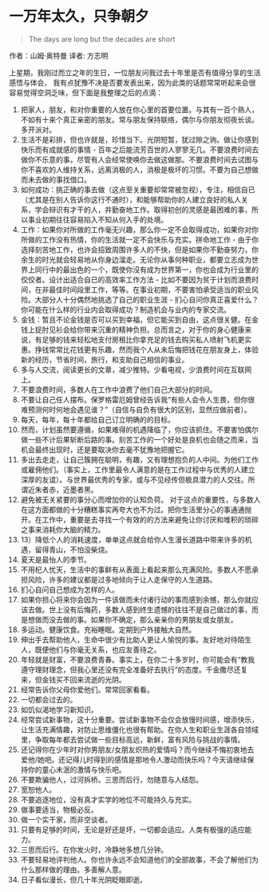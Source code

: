 # 一万年太久，只争朝夕

> The days are long but the decades are short
> 

作者：山姆·奥特曼  译者: 方志明

上星期，我刚过而立之年的生日，一位朋友问我过去十年里是否有值得分享的生活感悟与体会， 我有点犹豫不决是否要发表出来，因为此类的话题常常听起来会很容易觉得空洞乏味，但下面是我整理之后的点滴：

1. 把家人，朋友，和对你重要的人放在你心里的首要位置。与其有一百个熟人，不如有十来个真正亲密的朋友。常与朋友保持联络，偶尔与你朋友彻夜长谈。多开派对。
2. 生活不是彩排，但也许就是，珍惜当下。光阴短暂，犹过隙之驹。做让你感到快乐而有成就感的事情 - 百年之后能流芳百世的人寥寥无几。不要浪费时间去做你不乐意的事，尽管有人会经常使唤你去做这做那。不要浪费时间去试图与你不喜欢的人维持关系，远离消极的人，消极是极坏的习惯。不要为自己想做而未去做的事找借口。
3. 如何成功：挑正确的事去做（这点至关重要却常常被忽视），专注，相信自已（尤其是在别人告诉你这行不通时），和能够帮助你的人建立良好的私人关系，学会辩识有才干的人，并勤奋地工作。取得初创的灵感是最困难的事，所以事业初期往往容易陷入不知从何入手的处境。
4. 工作：如果你对所做的工作毫无兴趣，那么你一定不会取得成功，如果你对你所做的工作没有热情，你的生活就一定不会快乐与充实。拼命地工作 - 由于你选择刻苦地工作，也许会招致周围许多人的不快，但是如果你不勤奋努力，你余生的时光就会轻易地从你身边溜走。无论你从事何种职业，都要立志成为世界上同行中的最出色的一个，既使你沒有成为世界第一，你也会成为行业里的佼佼者。设计出适合自已的高效率工作方法 - 比如不要因为贫于计划而浪费时间，在非最佳时间段里工作，等等。在事业初期，不要害怕承受适当的职业风险。大部分人十分偶然地挑选了自己的职业生涯 - 扪心自问你真正喜爱什么？你可能在什么样的行业内会取得成功？制造机会与业内的专家交流。
5. 金钱：暂且不论金钱是否可以买到幸福，但它能买到自由，这点很关健。在金钱上捉肘见衫会给你带来沉重的精神负担。总而言之，对于你的身心健康来说，有足够的钱来轻松地支付房租比你拿充足的钱去购买私人喷射飞机更实惠。挣钱常常比花钱更有乐趣，然而我个人从未后悔把钱花在朋友身上，体验新的经历，节省时间，旅行，和支助自己相信的事业。
6. 多与人交流，阅读更长的文章，减少推特。少看电视，少浪费时间在互联网上。
7. 不要浪费时间，多数人在工作中浪费了他们自己大部分的时间。
8. 不要让自己任人摆布。保罗格雷厄姆曾经告诉我“有些人会令人生畏，但你很难预测何时何地会遇见谁？”（自信与自负有很大的区别，显然应做前者）。
9. 每天，每年，每十年都给自己订立明确的的目标。
10. 然而，计划虽然要遵循，如果难得的机遇降临了，你应该抓住。不要害怕偶尔做一些不计后果斩断后路的事。刻苦工作的一个好处是良机也会随之而来，当机会最终出现时，还是要取决你去毫不犹豫地把握它。
11. 多出去走走，让自己簇拥在聪明，有趣，又有理想抱负的人中间。为他们工作或雇佣他们。（事实上，工作里最令人满意的是在工作过程中与优秀的人建立深厚的友谊）。与世界最优秀的专家，或与不见经传但极具潜力的人交往。所谓近朱者赤，近墨者黑。
12. 避免被无关紧要的事分心而增加你的认知负荷。 对于这点的重要性，与多数人在这方面都做的十分糟糕事实再夸大也不为过。把你生活里分心的事通通抛开。在工作中，重要是去寻找一个有效的的方法来避免让你讨厌和堆积的琐碎之事来消耗你大脑的精力。
13. 13）降低个人的消耗速度，单单这点就会给你人生漫长道路中带来许多的机遇，留得青山，不怕没柴烧。
14. 夏天是最怡人的季节。
15. 不用杞人忧天，生活中的事鲜有从表面上看起来那么充满风险。多数人不愿承担风险，许多的建议都是过多地倾向于让人走保守的人生道路。
16. 扪心自问自己想成为怎样的人。
17. 如果你担心将来你会因为一件该做而未付诸行动的事而感到余憾，那么你就应该去做。世上没有后悔药，多数人感到终生遗憾的往往不是自己做过的事，而是想做而没去做的事。如果你不确定，那么亲亲你的男朋友或女朋友。
18. 多运动。健康饮食。充裕睡眠。定期到户外接触大自然。
19. 伸出手去帮助他人，生命中很少有比助人更让人愉悦的事。友好地对待陌生人，既便他们与你毫无关系，也应友善待之。
20. 年轻就是财富，不要浪费青春。事实上，在你二十多岁时，你可能会有“教我遵守理财理念，但我心里还没有完全准备好去执行”的态度。千金撒尽还复来，但金钱买不回来流逝的光阴。
21. 经常告诉你父母你爱他们。常常回家看看。
22. 一切都会过去的。
23. 如饥似渴地学习新知识。
24. 经常尝试新事物，这十分重要。尝试新事物不会仅会放慢时间感，增添快乐，让生活充满情趣，对防止思维僵化也很有帮助。在你人生和职业生涯各自领域里，争取每年都去尝试做一些目标高远，新鲜，富有风险与挑战的事情。
25. 还记得你在少年时对你男朋友/女朋友炽热的爱情吗？而今继续不悔初衷地去爱他/她吧。还记得儿时得到的感情是那地令人激动而快乐吗？今天请继续保持你的童心未泯的激情与快乐吧。
26. 不要欺骗他人，过河拆桥。三思而后行，勿随意与人结怨。
27. 宽恕他人。
28. 不要追逐地位，没有真才实学的地位不可能持久与充实。
29. 做事要适当，物极必反。
30. 做一个实干家，而非空谈者。
31. 只要有足够的时间，无论是好还是坏，一切都会适应。人类有极强的适应能力。
32. 三思而后行。在你发火时，冷静地多想几分钟。
33. 不要轻易地评判他人。你也许永远不会知道他们的全部故事，不会了解他们为什么那样做的理由。多善解人意。
34. 日子看似漫长，但几十年光阴眨眼即逝。